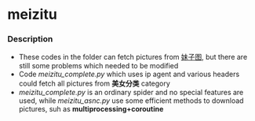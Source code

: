 # meizitu
### Description
* These codes in the folder can fetch pictures from [妹子图](http://www.meizitu.com), but there are still some problems which needed to be modified
* Code *meizitu_complete.py* which uses ip agent and various headers could fetch all pictures from **美女分类** category
* *meizitu_complete.py* is an ordinary spider and no special features are used, while *meizitu_asnc.py* use some efficient methods to download pictures, suh as **multiprocessing+coroutine**
